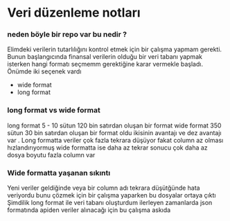 # Veri düzenleme notları 
### neden böyle bir repo var bu nedir ? 
Elimdeki verilerin tutarlılığını kontrol etmek için bir çalışma yapmam gerekti. 
Bunun başlangıcında finansal verilerin olduğu bir veri tabanı yapmak isterken hangi formatı seçmemm gerektiğine karar vermekle başladı. Önümde iki seçenek vardı
- wide format
- long format

### long format vs wide format 
long format 5 - 10 sütun 120 bin satırdan oluşan bir format 
wide format 350 sütun 30 bin satırdan oluşan bir format oldu 
ikisinin avantajı ve dez avantajı var . 
Long formatta veriler çok fazla tekrara düşüyor fakat column az olması hızlandırıyormuş 
wide formatta ise daha az tekrar sonucu çok daha az dosya boyutu fazla column var 

### Wide formatta yaşanan sıkıntı 
Yeni veriler geldiğinde veya bir column adı tekrara düşütğünde hata veriyordu bunu çözmek için bir çalışma yaparken bu dosyalar ortaya çıktı 
Şimdilik long format ile veri tabanı oluşturdum ilerleyen zamanlarda json formatında apiden veriler alınacağı için bu çalışma askıda 
